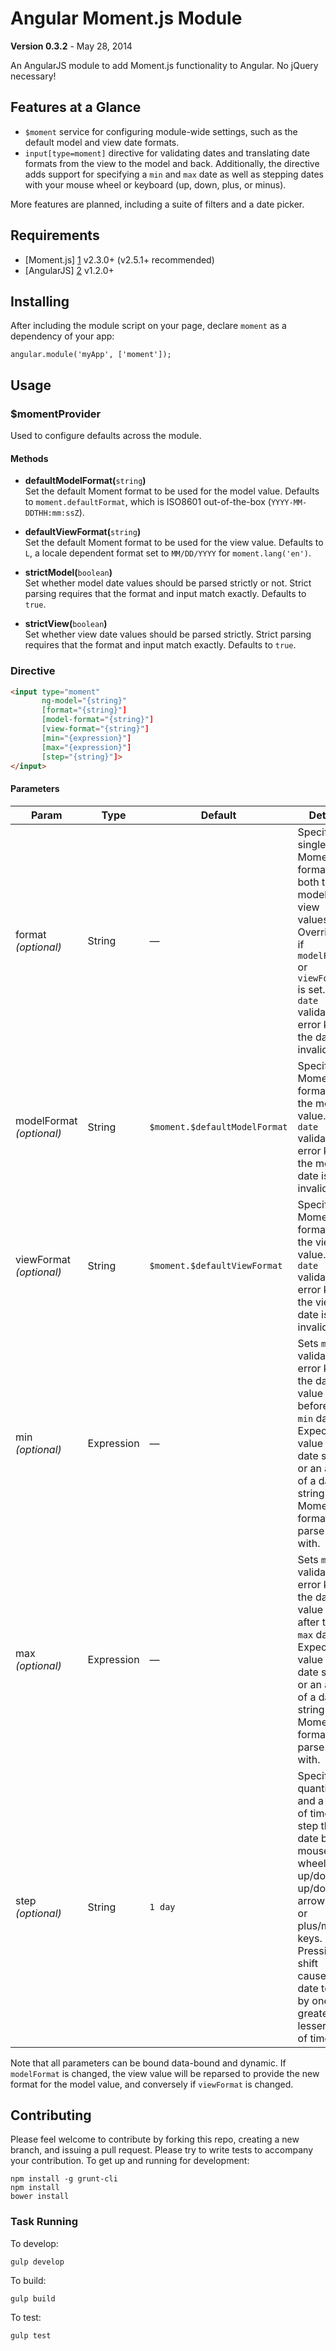 Angular Moment.js Module 
================
**Version 0.3.2** - May 28, 2014

An AngularJS module to add Moment.js functionality to Angular. No jQuery necessary!<br>

## Features at a Glance
* `$moment` service for configuring module-wide settings, such as the default model and view date formats.
* `input[type=moment]` directive for validating dates and translating date formats from the view to the model and back. Additionally, the directive adds support for specifying a `min` and `max` date as well as stepping dates with your mouse wheel or keyboard (up, down, plus, or minus). 

More features are planned, including a suite of filters and a date picker.

## Requirements
* [Moment.js] [1] v2.3.0+ (v2.5.1+ recommended)
* [AngularJS] [2] v1.2.0+

[1]: http://momentjs.com/
[2]: http://angularjs.org/

## Installing
After including the module script on your page, declare `moment` as a dependency of your app:
```
angular.module('myApp', ['moment']);
```

## Usage

### $momentProvider
Used to configure defaults across the module.
#### Methods

* **defaultModelFormat(**`string`**)**<br> Set the default Moment format to be used for the model value. Defaults to `moment.defaultFormat`, which is ISO8601 out-of-the-box (`YYYY-MM-DDTHH:mm:ssZ`).

* **defaultViewFormat(**`string`**)**<br> Set the default Moment format to be used for the view value. Defaults to `L`, a locale dependent format set to `MM/DD/YYYY` for `moment.lang('en')`.

* **strictModel(**`boolean`**)**<br> Set whether model date values should be parsed strictly or not. Strict parsing requires that the format and input match exactly. Defaults to `true`.

* **strictView(**`boolean`**)**<br> Set whether view date values should be parsed strictly. Strict parsing requires that the format and input match exactly. Defaults to `true`.
 

### Directive
``` html
<input type="moment"
       ng-model="{string}"
       [format="{string}"]
       [model-format="{string}"]
       [view-format="{string}"]
       [min="{expression}"]
       [max="{expression}"]
       [step="{string}"]>
</input>
```

#### Parameters

| Param                    | Type        | Default | Details |
| ---                      | ---         | ---     | ---     |
| format *(optional)*      | String      | &mdash; | Specify a single Moment format for both the model and view values. Overridden if `modelFormat` or `viewFormat` is set. Sets `date` validation error key if the date is invalid. |
| modelFormat *(optional)* | String      | `$moment.$defaultModelFormat` | Specify a Moment format for the model value. Sets `date` validation error key if the model date is invalid. |
| viewFormat *(optional)*  | String      | `$moment.$defaultViewFormat`  | Specify a Moment format for the view value. Sets `date` validation error key if the view date is invalid. |
| min *(optional)*         | Expression  | &mdash; | Sets `min` validation error key if the date value is before the `min` date. Expected value is a date string or an array of a date string and a Moment format to parse it with. |
| max *(optional)*         | Expression  | &mdash; | Sets `max` validation error key if the date value is after the `max` date. Expected value is a date string or an array of a date string and a Moment format to parse it with. |
| step *(optional)*        | String      | `1 day` | Specify a quantity and a unit of time to step the date by on mouse wheel up/down, up/down arrow keys, or plus/minus keys. Pressing shift causes the date to step by one greater or lesser unit of time. |

Note that all parameters can be bound data-bound and dynamic. If `modelFormat` is changed, the view value will be reparsed to provide the new format for the model value, and conversely if `viewFormat` is changed.


## Contributing
Please feel welcome to contribute by forking this repo, creating a new branch, and issuing a pull request. Please try to write tests to accompany your contribution. To get up and running for development:
```
npm install -g grunt-cli
npm install
bower install
```

### Task Running

To develop:
```
gulp develop
```

To build:
```
gulp build
```

To test:
```
gulp test
```
